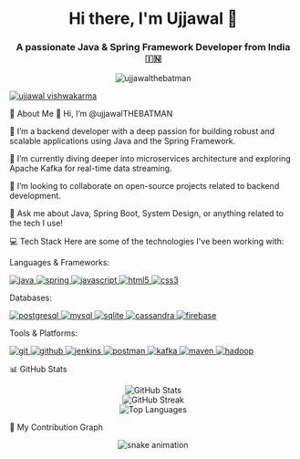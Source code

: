 <h1 align="center">Hi there, I'm Ujjawal 👋</h1>
<h3 align="center">A passionate Java & Spring Framework Developer from India 🇮🇳</h3>

<p align="center">
<img src="https://www.google.com/search?q=https://komarev.com/ghpvc/%3Fusername%3DujjawalTHEBATMAN%26label%3DProfile%2520Views%26color%3D0e75b6%26style%3Dflat" alt="ujjawalthebatman" />
</p>

<p align="left">
<a href="https://www.linkedin.com/in/ujjawal-vishwakarma-aba5b6303/" target="blank">
<img align="center" src="https://img.shields.io/badge/LinkedIn-0A66C2?style=for-the-badge&logo=linkedin&logoColor=white" alt="ujjawal vishwakarma" />
</a>
</p>

💫 About Me
👋 Hi, I’m @ujjawalTHEBATMAN

👀 I’m a backend developer with a deep passion for building robust and scalable applications using Java and the Spring Framework.

🌱 I’m currently diving deeper into microservices architecture and exploring Apache Kafka for real-time data streaming.

👯 I’m looking to collaborate on open-source projects related to backend development.

💬 Ask me about Java, Spring Boot, System Design, or anything related to the tech I use!

💻 Tech Stack
Here are some of the technologies I've been working with:

Languages & Frameworks:

<p align="left">
<a href="https://www.java.com" target="_blank" rel="noreferrer"> <img src="https://img.shields.io/badge/java-%23ED8B00.svg?style=for-the-badge&logo=openjdk&logoColor=white" alt="java"/> </a>
<a href="https://spring.io/" target="_blank" rel="noreferrer"> <img src="https://img.shields.io/badge/spring-%236DB33F.svg?style=for-the-badge&logo=spring&logoColor=white" alt="spring"/> </a>
<a href="https://developer.mozilla.org/en-US/docs/Web/JavaScript" target="_blank" rel="noreferrer"> <img src="https://img.shields.io/badge/javascript-%23323330.svg?style=for-the-badge&logo=javascript&logoColor=%23F7DF1E" alt="javascript"/> </a>
<a href="https://www.w3.org/html/" target="_blank" rel="noreferrer"> <img src="https://img.shields.io/badge/html5-%23E34F26.svg?style=for-the-badge&logo=html5&logoColor=white" alt="html5"/> </a>
<a href="https://www.w3schools.com/css/" target="_blank" rel="noreferrer"> <img src="https://img.shields.io/badge/css3-%231572B6.svg?style=for-the-badge&logo=css3&logoColor=white" alt="css3"/> </a>
</p>

Databases:

<p align="left">
<a href="https://www.postgresql.org" target="_blank" rel="noreferrer"> <img src="https://img.shields.io/badge/postgres-%23316192.svg?style=for-the-badge&logo=postgresql&logoColor=white" alt="postgresql"/> </a>
<a href="https://www.mysql.com/" target="_blank" rel="noreferrer"> <img src="https://img.shields.io/badge/mysql-4479A1.svg?style=for-the-badge&logo=mysql&logoColor=white" alt="mysql"/> </a>
<a href="https://www.sqlite.org/" target="_blank" rel="noreferrer"> <img src="https://img.shields.io/badge/sqlite-%2307405e.svg?style=for-the-badge&logo=sqlite&logoColor=white" alt="sqlite"/> </a>
<a href="https://cassandra.apache.org/" target="_blank" rel="noreferrer"> <img src="https://img.shields.io/badge/cassandra-%231287B1.svg?style=for-the-badge&logo=apache-cassandra&logoColor=white" alt="cassandra"/> </a>
<a href="https://firebase.google.com/" target="_blank" rel="noreferrer"> <img src="https://img.shields.io/badge/firebase-a08021?style=for-the-badge&logo=firebase&logoColor=ffcd34" alt="firebase"/> </a>
</p>

Tools & Platforms:

<p align="left">
<a href="https://git-scm.com/" target="_blank" rel="noreferrer"> <img src="https://img.shields.io/badge/git-%23F05033.svg?style=for-the-badge&logo=git&logoColor=white" alt="git"/> </a>
<a href="https://github.com" target="_blank" rel="noreferrer"> <img src="https://img.shields.io/badge/github-%23121011.svg?style=for-the-badge&logo=github&logoColor=white" alt="github"/> </a>
<a href="https://www.jenkins.io" target="_blank" rel="noreferrer"> <img src="https://img.shields.io/badge/jenkins-%232C5263.svg?style=for-the-badge&logo=jenkins&logoColor=white" alt="jenkins"/> </a>
<a href="https://www.postman.com" target="_blank" rel="noreferrer"> <img src="https://img.shields.io/badge/Postman-FF6C37?style=for-the-badge&logo=postman&logoColor=white" alt="postman"/> </a>
<a href="https://kafka.apache.org/" target="_blank" rel="noreferrer"> <img src="https://img.shields.io/badge/Apache%20Kafka-000?style=for-the-badge&logo=apachekafka" alt="kafka"/> </a>
<a href="https://maven.apache.org/" target="_blank" rel="noreferrer"> <img src="https://img.shields.io/badge/Apache%20Maven-C71A36?style=for-the-badge&logo=Apache%20Maven&logoColor=white" alt="maven"/> </a>
<a href="https://hadoop.apache.org/" target="_blank" rel="noreferrer"> <img src="https://img.shields.io/badge/Apache%20Hadoop-66CCFF?style=for-the-badge&logo=apachehadoop&logoColor=black" alt="hadoop"/> </a>
</p>

📊 GitHub Stats
<p align="center">
<img src="https://www.google.com/search?q=https://github-readme-stats.vercel.app/api%3Fusername%3DujjawalTHEBATMAN%26theme%3Dtokyonight%26hide_border%3Dfalse%26include_all_commits%3Dtrue%26count_private%3Dtrue" alt="GitHub Stats" />
<br/>
<img src="https://www.google.com/search?q=https://github-readme-streak-stats.herokuapp.com/%3Fuser%3DujjawalTHEBATMAN%26theme%3Dtokyonight%26hide_border%3Dfalse" alt="GitHub Streak" />
<br/>
<img src="https://www.google.com/search?q=https://github-readme-stats.vercel.app/api/top-langs/%3Fusername%3DujjawalTHEBATMAN%26theme%3Dtokyonight%26hide_border%3Dfalse%26include_all_commits%3Dtrue%26count_private%3Dtrue%26layout%3Dcompact" alt="Top Languages" />
</p>

🐍 My Contribution Graph
<p align="center">
<!-- This image is dynamically generated by a GitHub Action. You need to set up the action in your profile repository for it to work. -->
<img src="https://www.google.com/search?q=https://raw.githubusercontent.com/ujjawalTHEBATMAN/ujjawalTHEBATMAN/output/github-contribution-grid-snake.svg" alt="snake animation" />
</p>
